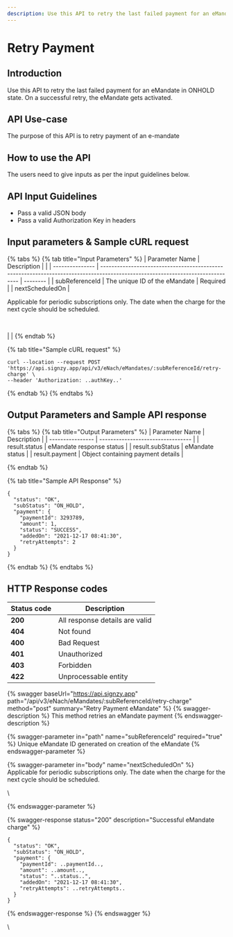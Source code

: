 ```yaml
---
description: Use this API to retry the last failed payment for an eMandate in ONHOLD state.
---
```


# Retry Payment

## Introduction

Use this API to retry the last failed payment for an eMandate in ONHOLD state. On a successful retry, the eMandate gets activated.

## API Use-case

The purpose of this API is to retry payment of an e-mandate

How to use the API
------------------

The users need to give inputs as per the input guidelines below.

## API Input Guidelines

* Pass a valid JSON body
* Pass a valid Authorization Key in headers

## Input parameters & Sample cURL request

{% tabs %}
{% tab title="Input Parameters" %}
| Parameter Name  | Description                                                                                                                    |          |
| --------------- | ------------------------------------------------------------------------------------------------------------------------------ | -------- |
| subReferenceId  | The unique ID of the eMandate                                                                                                  | Required |
| nextScheduledOn | <p>Applicable for periodic subscriptions only. The date when the charge for the next cycle should be scheduled.</p><p><br></p> |          |
{% endtab %}

{% tab title="Sample cURL request" %}
```
curl --location --request POST 'https://api.signzy.app/api/v3/eNach/eMandates/:subReferenceId/retry-charge' \
--header 'Authorization: ..authKey..'
```


{% endtab %}
{% endtabs %}

## Output Parameters and Sample API response

{% tabs %}
{% tab title="Output Parameters" %}
| Parameter Name   | Description                       |
| ---------------- | --------------------------------- |
| result.status    | eMandate response status          |
| result.subStatus | eMandate status                   |
| result.payment   | Object containing payment details |


{% endtab %}

{% tab title="Sample API Response" %}
```
{
  "status": "OK",
  "subStatus": "ON_HOLD",
  "payment": {
    "paymentId": 3293789,
    "amount": 1,
    "status": "SUCCESS",
    "addedOn": "2021-12-17 08:41:30",
    "retryAttempts": 2
  }
}
```
{% endtab %}
{% endtabs %}

## HTTP Response codes&#x20;

| Status code | Description                     |
| ----------- | ------------------------------- |
| **200**     | All response details are valid  |
| **404**     | Not found                       |
| **400**     | Bad Request                     |
| **401**     | Unauthorized                    |
| **403**     | Forbidden                       |
| **422**     | Unprocessable entity            |



{% swagger baseUrl="https://api.signzy.app" path="/api/v3/eNach/eMandates/:subReferenceId/retry-charge" method="post" summary="Retry Payment eMandate" %}
{% swagger-description %}
This method retries an eMandate payment
{% endswagger-description %}

{% swagger-parameter in="path" name="subReferenceId" required="true" %}
Unique eMandate ID generated on creation of the eMandate
{% endswagger-parameter %}

{% swagger-parameter in="body" name="nextScheduledOn" %}
Applicable for periodic subscriptions only. The date when the charge for the next cycle should be scheduled.

\

{% endswagger-parameter %}

{% swagger-response status="200" description="Successful eMandate charge" %}
```
{
  "status": "OK",
  "subStatus": "ON_HOLD",
  "payment": {
    "paymentId": ..paymentId..,
    "amount": ..amount..,
    "status": "..status..",
    "addedOn": "2021-12-17 08:41:30",
    "retryAttempts": ..retryAttempts..
  }
}
```
{% endswagger-response %}
{% endswagger %}

\


[\
](https://docs.cashfree.com/edit/subscription-status)
